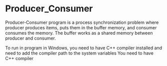 # Producer_Consumer
Producer-Consumer program is a process synchronization problem where producer produces items, puts them in the buffer memory, and consumer consumes the memory. The buffer works as a shared memory between producer and consumer.

To run in program in Windows, you need to have C++ compiler installed and need to add the compiler path to the system variables
You need to have C++ compiler

##